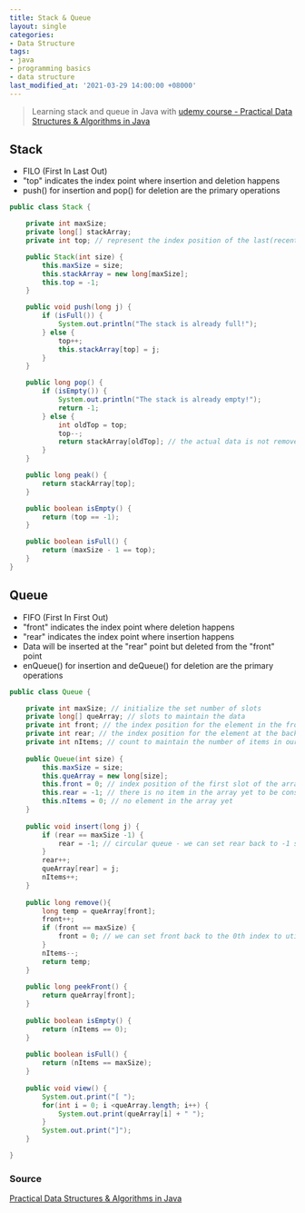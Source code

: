 ```yaml
---
title: Stack & Queue
layout: single
categories:
- Data Structure
tags:
- java
- programming basics
- data structure
last_modified_at: '2021-03-29 14:00:00 +08000'
---
```

> Learning stack and queue in Java with [udemy course - Practical Data Structures & Algorithms in Java](https://www.udemy.com/course/practical-data-structures-algorithms-in-java/)

## Stack
- FILO (First In Last Out)
- "top" indicates the index point where insertion and deletion happens
- push() for insertion and pop() for deletion are the primary operations

```java
public class Stack {

	private int maxSize;
	private long[] stackArray;
	private int top; // represent the index position of the last(recent) item

	public Stack(int size) {
		this.maxSize = size;
		this.stackArray = new long[maxSize];
		this.top = -1;
	}

	public void push(long j) {
		if (isFull()) {
			System.out.println("The stack is already full!");
		} else {
			top++;
			this.stackArray[top] = j;
		}
	}

	public long pop() {
		if (isEmpty()) {
			System.out.println("The stack is already empty!");
			return -1;
		} else {
			int oldTop = top;
			top--;
			return stackArray[oldTop]; // the actual data is not removed, only the pointer is reduced
		}
	}

	public long peak() {
		return stackArray[top];
	}

	public boolean isEmpty() {
		return (top == -1);
	}

	public boolean isFull() {
		return (maxSize - 1 == top);
	}
}
```

## Queue
- FIFO (First In First Out)
- "front" indicates the index point where deletion happens
- "rear" indicates the index point where insertion happens
- Data will be inserted at the "rear" point but deleted from the "front" point
- enQueue() for insertion and deQueue() for deletion are the primary operations

```java
public class Queue {

	private int maxSize; // initialize the set number of slots
	private long[] queArray; // slots to maintain the data
	private int front; // the index position for the element in the front
	private int rear; // the index position for the element at the back of the line
	private int nItems; // count to maintain the number of items in our queue
	
	public Queue(int size) {
		this.maxSize = size;
		this.queArray = new long[size];
		this.front = 0; // index position of the first slot of the array.
		this.rear = -1; // there is no item in the array yet to be considered as the last item.
		this.nItems = 0; // no element in the array yet
	}
	
	public void insert(long j) {
		if (rear == maxSize -1) {
			rear = -1; // circular queue - we can set rear back to -1 so we can just overwrite data
		}
		rear++;
		queArray[rear] = j;
		nItems++;
	}
	
	public long remove(){
		long temp = queArray[front];
		front++;
		if (front == maxSize) {
			front = 0; // we can set front back to the 0th index to utilize the entire array again
		}
		nItems--;
		return temp;
	}
	
	public long peekFront() {
		return queArray[front];
	}
	
	public boolean isEmpty() {
		return (nItems == 0);
	}
	
	public boolean isFull() {
		return (nItems == maxSize);
	}
	
	public void view() {
		System.out.print("[ ");
		for(int i = 0; i <queArray.length; i++) {
			System.out.print(queArray[i] + " ");
		}
		System.out.print("]");
	}

}
```

### Source
[Practical Data Structures & Algorithms in Java](https://www.udemy.com/course/practical-data-structures-algorithms-in-java/)
